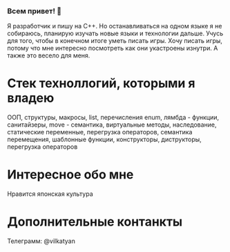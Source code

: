 ### Всем привет! 👋

Я разработчик и пишу на С++. Но останавливаться на одном языке я не собираюсь, планирую изучать новые языки и технологии дальше. Учусь для того, чтобы в конечном итоге уметь писать игры. Хочу писать игры, потому что мне интересно посмотреть как они укастроены изнутри. А также это весело для меня. 
# Стек техноллогий, которыми я владею 
ООП, структуры, макросы, list, перечисления enum, лямбда - функции, санитайзеры, move - семантика, виртуальные методы, наследование, статические переменные, перегрузка операторов, семантика перемещения,  шаблонные функции, конструкторы, диструкторы, перегрузка операторов
# Интересное обо мне 
Нравится японская культура
# Дополнительные контанкты 
Телеграмм: @vilkatyan 

